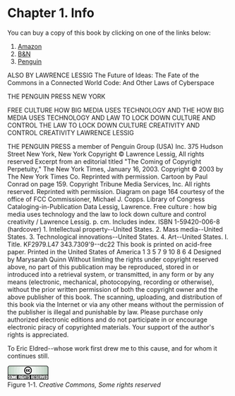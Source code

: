 # Chapter 1\. Info

You can buy a copy of this book by clicking on one of the links below:

1. [Amazon](http://www.amazon.com/)
2. [B&N](http://www.barnesandnoble.com/)
3. [Penguin](http://www.penguin.com/)

ALSO BY LAWRENCE LESSIG The Future of Ideas: The Fate of the Commons in a Connected World Code: And Other Laws of Cyberspace

THE PENGUIN PRESS NEW YORK

FREE CULTURE HOW BIG MEDIA USES TECHNOLOGY AND THE HOW BIG MEDIA USES TECHNOLOGY AND LAW TO LOCK DOWN CULTURE AND CONTROL THE LAW TO LOCK DOWN CULTURE CREATIVITY AND CONTROL CREATIVITY LAWRENCE LESSIG

THE PENGUIN PRESS a member of Penguin Group (USA) Inc. 375 Hudson Street New York, New York Copyright © Lawrence Lessig, All rights reserved Excerpt from an editorial titled "The Coming of Copyright Perpetuity," The New York Times, January 16, 2003\. Copyright © 2003 by The New York Times Co. Reprinted with permission. Cartoon by Paul Conrad on page 159\. Copyright Tribune Media Services, Inc. All rights reserved. Reprinted with permission. Diagram on page 164 courtesy of the office of FCC Commissioner, Michael J. Copps. Library of Congress Cataloging-in-Publication Data Lessig, Lawrence. Free culture : how big media uses technology and the law to lock down culture and control creativity / Lawrence Lessig. p. cm. Includes index. ISBN 1-59420-006-8 (hardcover) 1\. Intellectual property--United States. 2\. Mass media--United States. 3\. Technological innovations--United States. 4\. Art--United States. I. Title. KF2979.L47 343.7309'9--dc22 This book is printed on acid-free paper. Printed in the United States of America 1 3 5 7 9 10 8 6 4 Designed by Marysarah Quinn Without limiting the rights under copyright reserved above, no part of this publication may be reproduced, stored in or introduced into a retrieval system, or transmitted, in any form or by any means (electronic, mechanical, photocopying, recording or otherwise), without the prior written permission of both the copyright owner and the above publisher of this book. The scanning, uploading, and distribution of this book via the Internet or via any other means without the permission of the publisher is illegal and punishable by law. Please purchase only authorized electronic editions and do not participate in or encourage electronic piracy of copyrighted materials. Your support of the author's rights is appreciated.

To Eric Eldred--whose work first drew me to this cause, and for whom it continues still.

![](../assets/webcc.gif)<br>
Figure 1-1\. _Creative Commons, Some rights reserved_

